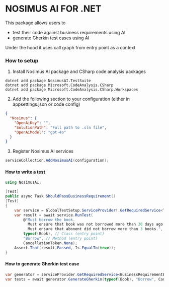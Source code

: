 # NOSIMUS AI FOR .NET

This package allows users to 
- test their code against business requirements using AI
- generate Gherkin test cases using AI

Under the hood it uses call graph from entry point as a context

### How to setup

1) Install Nosimus AI package and CSharp code analysis packages

```shell
dotnet add package NosimusAI.TestSuite
dotnet add package Microsoft.CodeAnalysis.CSharp
dotnet add package Microsoft.CodeAnalysis.CSharp.Workspaces
```

2) Add the following section to your configuration (either in appsettings.json or code config)

```json
{
  "Nosimus": {
    "OpenAiKey": "",
    "SolutionPath": "Full path to .sln file",
    "OpenAiModel": "gpt-4o"
  }
}
```
3) Register Nosimus AI services

```csharp
serviceCollection.AddNosimusAI(configuration);
```

#### How to write a test

```csharp
using NosimusAI;

[Test]
public async Task ShouldPassBusinessRequirement()
[Test]
{
    var service = GlobalTestSetup.ServiceProvider!.GetRequiredService<TestRunner>();
    var result = await service.RunTest(
        @"Must borrow the book. 
          Must ensure that book was not borrowed more than 30 days ago.
          Must ensure that abonent did not borrow more than 3 books.",
        typeof(Book), // Class (entry point)
        "Borrow", // Method (entry point)
        CancellationToken.None);
    Assert.That(result.Passed, Is.EqualTo(true));
}
```

#### How to generate Gherkin test case

```csharp
var generator = serviceProvider.GetRequiredService<BusinessRequirementExtractor>();
var tests = await generator.GenerateGherkin(typeof(Book), "Borrow", CancellationToken.None);
```

